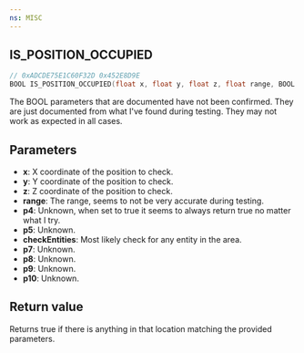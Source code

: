 ```yaml
---
ns: MISC
---
```

## IS_POSITION_OCCUPIED

```c
// 0xADCDE75E1C60F32D 0x452E8D9E
BOOL IS_POSITION_OCCUPIED(float x, float y, float z, float range, BOOL p4, BOOL p5, BOOL checkEntities, BOOL p7, BOOL p8, Any p9, BOOL p10);
```

The BOOL parameters that are documented have not been confirmed. They are just documented from what I've found during testing. They may not work as expected in all cases.

## Parameters
* **x**: X coordinate of the position to check.
* **y**: Y coordinate of the position to check.
* **z**: Z coordinate of the position to check.
* **range**: The range, seems to not be very accurate during testing.
* **p4**: Unknown, when set to true it seems to always return true no matter what I try.
* **p5**: Unknown.
* **checkEntities**: Most likely check for any entity in the area.
* **p7**: Unknown.
* **p8**: Unknown.
* **p9**: Unknown.
* **p10**: Unknown.

## Return value
Returns true if there is anything in that location matching the provided parameters.
